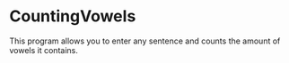 # CountingVowels
This program allows you to enter any sentence and counts the amount of vowels it contains.
